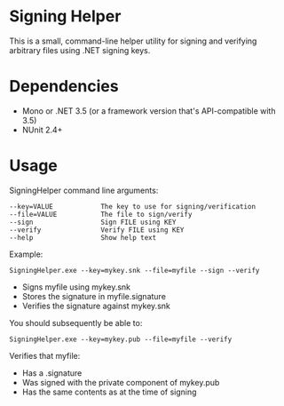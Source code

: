 Signing Helper
=======================

This is a small, command-line helper utility for signing and verifying
arbitrary files using .NET signing keys.

Dependencies
============

 * Mono or .NET 3.5 (or a framework version that's API-compatible with 3.5)
 * NUnit 2.4+

Usage
=====

SigningHelper command line arguments:

    --key=VALUE            The key to use for signing/verification
    --file=VALUE           The file to sign/verify
    --sign                 Sign FILE using KEY
    --verify               Verify FILE using KEY
    --help                 Show help text

Example: 

    SigningHelper.exe --key=mykey.snk --file=myfile --sign --verify

 * Signs myfile using mykey.snk
 * Stores the signature in myfile.signature
 * Verifies the signature against mykey.snk

You should subsequently be able to:

    SigningHelper.exe --key=mykey.pub --file=myfile --verify

Verifies that myfile:
 * Has a .signature
 * Was signed with the private component of mykey.pub
 * Has the same contents as at the time of signing

